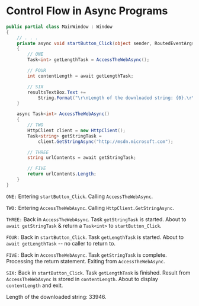 # Control Flow in Async Programs

```csharp
public partial class MainWindow : Window
{
    // . . .
    private async void startButton_Click(object sender, RoutedEventArgs e)
    {
        // ONE
        Task<int> getLengthTask = AccessTheWebAsync();

        // FOUR
        int contentLength = await getLengthTask;

        // SIX
        resultsTextBox.Text +=
            String.Format("\r\nLength of the downloaded string: {0}.\r\n", contentLength);
    }

    async Task<int> AccessTheWebAsync()
    {
        // TWO
        HttpClient client = new HttpClient();
        Task<string> getStringTask =
            client.GetStringAsync("http://msdn.microsoft.com");

        // THREE
        string urlContents = await getStringTask;

        // FIVE
        return urlContents.Length;
    }
}
```

`ONE:`   Entering `startButton_Click`.
           Calling `AccessTheWebAsync`.

`TWO:`   Entering `AccessTheWebAsync`.
           Calling `HttpClient.GetStringAsync`.

`THREE:` Back in `AccessTheWebAsync`.
           Task `getStringTask` is started.
           About to `await getStringTask` & return a `Task<int>` to `startButton_Click`.

`FOUR:`  Back in `startButton_Click`.
           Task `getLengthTask` is started.
           About to `await getLengthTask` -- no caller to return to.

`FIVE:`  Back in `AccessTheWebAsync`.
           Task `getStringTask` is complete.
           Processing the return statement.
           Exiting from `AccessTheWebAsync`.

`SIX:`   Back in `startButton_Click`.
           Task `getLengthTask` is finished.
           Result from `AccessTheWebAsync` is stored in `contentLength`.
           About to display `contentLength` and exit.

Length of the downloaded string: 33946.